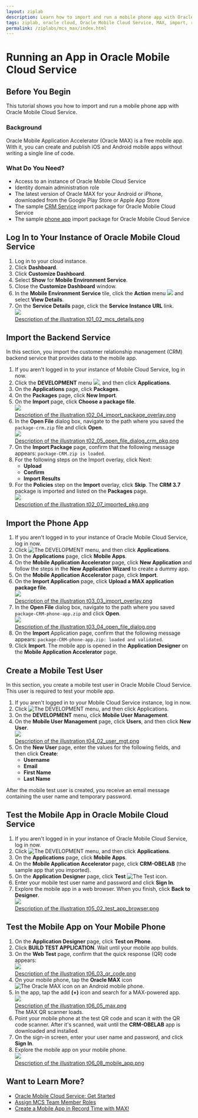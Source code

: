 ```yaml
---
layout: ziplab
description: Learn how to import and run a mobile phone app with Oracle Mobile Cloud Service.
tags: ziplab, oracle cloud, Oracle Mobile Cloud Service, MAX, import, run, mobile app
permalink: /ziplabs/mcs_max/index.html
---
```

# Running an App in Oracle Mobile Cloud Service #

## Before You Begin ##

This tutorial shows you how to import and run a mobile phone app with Oracle Mobile Cloud Service.

### Background ###

Oracle Mobile Application Accelerator (Oracle MAX) is a free mobile app. With it, you can create and publish iOS and Android mobile apps without writing a single line of code.

### What Do You Need? ###

* Access to an instance of Oracle Mobile Cloud Service
* Identity domain administration role
* The latest version of Oracle MAX for your Android or iPhone, downloaded from the Google Play Store or Apple App Store
* The sample [CRM Service](files/package-crm.zip) import package for Oracle Mobile Cloud Service
* The sample [phone app](files/package-crm-phone-app.zip) import package for Oracle Mobile Cloud Service


## Log In to Your Instance of Oracle Mobile Cloud Service ##

1. Log in to your cloud instance.
2. Click **Dashboard**.
3. Click **Customize Dashboard**.
4. Select **Show** for **Mobile Environment Service**.
5. Close the **Customize Dashboard** window.
6. In the **Mobile Environment Service** tile, click the **Action** menu ![](img/hamburger.png) and select **View Details**. 
7. On the **Service Details** page, click the **Service Instance URL** link. 
<br>![](img/t01_02_mcs_details.png)
<br>[Description of the illustration t01_02_mcs_details.png](files/t01_02_mcs_details.txt)

## Import the Backend Service ##

In this section, you import the customer relationship management (CRM) backend service that provides data to the mobile app.

1. If you aren't logged in to your instance of Mobile Cloud Service, log in now.
2. Click the **DEVELOPMENT** menu ![](img/t02_01_dev_menu.png), and then click **Applications**.
3. On the **Applications** page, click **Packages**. 
4. On the **Packages** page, click **New Import**. 
5. On the **Import** page, click **Choose a package file**. 
<br>![](img/t02_04_import_package_overlay.png)
<br>[Description of the illustration t02_04_import_package_overlay.png](files/t02_04_import_package_overlay.txt)
6. In the **Open File** dialog box, navigate to the path where you saved the `package-crm.zip` file and click **Open**. 
<br>![](img/t02_05_open_file_dialog_crm_pkg.png)
<br>[Description of the illustration t02_05_open_file_dialog_crm_pkg.png](files/t02_05_open_file_dialog_crm_pkg.txt)
7. On the **Import Package** page, confirm that the following message appears: `package-CRM.zip is loaded`.
8. For the following steps on the Import overlay, click Next: 
    * **Upload**
    * **Confirm**
    * **Import Results**
9. For the **Policies** step on the **Import** overlay, click **Skip**. The **CRM 3.7** package is imported and listed on the **Packages** page. 
<br>![](img/t02_07_imported_pkg.png)
<br>[Description of the illustration t02_07_imported_pkg.png](files/t02_07_imported_pkg.txt)

## Import the Phone App ##

1. If you aren't logged in to your instance of Oracle Mobile Cloud Service, log in now.
2. Click ![The DEVELOPMENT menu](img/t02_01_dev_menu.png), and then click **Applications**.
3. On the **Applications** page, click **Mobile Apps**. 
4. On the **Mobile Application Accelerator** page, click **New Application** and follow the steps in the **New Application Wizard** to create a dummy app. 
5. On the **Mobile Application Accelerator** page, click **Import**. 
6. On the **Import Application** page, click **Upload a MAX application package file**. 
<br>![](img/t03_03_import_overlay.png)
<br>[Description of the illustration t03_03_import_overlay.png](files/t03_03_import_overlay.txt)
7. In the **Open File** dialog box, navigate to the path where you saved `package-CRM-phone-app.zip` and click **Open**. 
<br>![](img/t03_04_open_file_dialog.png)
<br>[Description of the illustration t03_04_open_file_dialog.png](files/t03_04_open_file_dialog.txt)
8. On the **Import** Application page, confirm that the following message appears: `package-CRM-phone-app.zip: loaded and validated`.
9. Click **Import**. The mobile app is opened in the **Application Designer** on the **Mobile Application Accelerator** page. 

## Create a Mobile Test User ##
In this section, you create a mobile test user in Oracle Mobile Cloud Service. This user is required to test your mobile app.
1. If you aren't logged in to your Mobile Cloud Service instance, log in now.
2. Click ![The DEVELOPMENT menu](img/t02_01_dev_menu.png), and then click Applications.
3. On the **DEVELOPMENT** menu, click **Mobile User Management**. 
4. On the **Mobile User Management** page, click **Users**, and then click **New User**. 
<br>![](img/t04_02_user_mgt.png)
<br>[Description of the illustration t04_02_user_mgt.png](files/t04_02_user_mgt.txt)
5. On the **New User** page, enter the values for the following fields, and then click **Create**: 
    * **Username**
    * **Email**
    * **First Name**
    * **Last Name**

After the mobile test user is created, you receive an email message containing the user name and temporary password.

## Test the Mobile App in Oracle Mobile Cloud Service ##

1. If you aren't logged in in your instance of Oracle Mobile Cloud Service, log in now.
2. Click ![The DEVELOPMENT menu](img/t02_01_dev_menu.png), and then click **Applications**.
3. On the **Applications** page, click **Mobile Apps**. 
4. On the **Mobile Application Accelerator** page, click **CRM-OBELAB** (the sample app that you imported). 
5. On the **Application Designer** page, click **Test** ![The Test icon](img/t03_00_test_icon.png).
6. Enter your mobile test user name and password and click **Sign In**. 
7. Explore the mobile app in a web browser. When you finish, click **Back to Designer**. 
<br>![](img/t05_02_test_app_browser.png)
<br>[Description of the illustration t05_02_test_app_browser.png](files/t05_02_test_app_browser.txt)

## Test the Mobile App on Your Mobile Phone ##

1. On the **Application Designer** page, click **Test on Phone**. 
2. Click **BUILD TEST APPLICATION**. Wait until your mobile app builds. 
3. On the **Web Test** page, confirm that the quick response (QR) code appears: 
<br>![](img/t06_03_qr_code.png)
<br>[Description of the illustration t06_03_qr_code.png](files/t06_03_qr_code.txt)
4. On your mobile phone, tap the **Oracle MAX** icon ![The Oracle MAX icon on an Android mobile phone](img/t06_04_phone_app_icon.png). 
5. In the app, tap the add **(+)** icon and search for a MAX-powered app. 
<br>![](img/t06_05_max.png)
<br>[Description of the illustration t06_05_max.png](files/t06_05_max.txt)
<br>The MAX QR scanner loads. 
6. Point your mobile phone at the test QR code and scan it with the QR code scanner. After it's scanned, wait until the **CRM-OBELAB** app is downloaded and installed. 
7. On the sign-in screen, enter your user name and password, and click **Sign In**. 
8. Explore the mobile app on your mobile phone. 
<br>![](img/t06_08_mobile_app.png)
<br>[Description of the illustration t06_08_mobile_app.png](files/t06_08_mobile_app.txt)

## Want to Learn More? ##

* [Oracle Mobile Cloud Service: Get Started](https://docs.oracle.com/en/cloud/paas/mobile-cloud/index.html)
* [Assign MCS Team Member Roles](http://docs.oracle.com/en/cloud/paas/mobile-cloud/mcsua/set-service.html#GUID-2916A6ED-BA67-41D2-A88A-65CC3E9E18AB)
* [Create a Mobile App in Record Time with MAX!](http://www.oracle.com/webfolder/technetwork/tutorials/cloud/max_crm/max.html)
